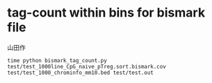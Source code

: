 # tag-count within bins for bismark file

山田作

```
time python bismark_tag_count.py test/test_1000line_CpG_naive_pTreg.sort.bismark.cov test/test_1000_chrominfo_mm10.bed test/test.out
```
